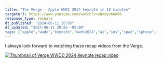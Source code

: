 ```yaml
---
title: "The Verge - Apple WWDC 2024 keynote in 18 minutes"
targeturl: https://www.youtube.com/watch?v=sBXdyUA6A88
response_type: reshare
dt_published: "2024-06-11 20:05"
dt_updated: "2024-06-11 20:05 -05:00"
tags: ["apple","wwdc","keynote","wwdc2024","ai","ios","ipad","iphone","watchos","ipados","macos","visionos"]
---
```


I always look forward to watching these recap videos from the Verge. 

[![Thumbnail of Verge WWDC 2024 Keynote recap video](http://img.youtube.com/vi/sBXdyUA6A88/0.jpg)](https://www.youtube.com/watch?v=sBXdyUA6A88 "Thumbnail of Verge WWDC 2024 Keynote recap video")